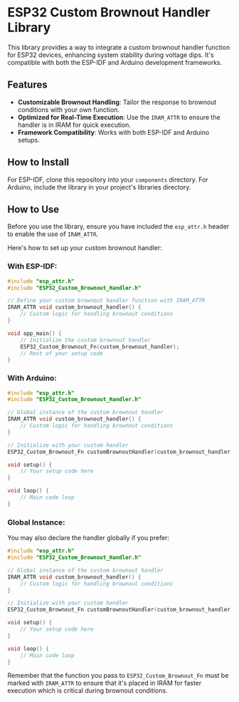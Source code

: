 # ESP32 Custom Brownout Handler Library

This library provides a way to integrate a custom brownout handler function for ESP32 devices, enhancing system stability during voltage dips. It's compatible with both the ESP-IDF and Arduino development frameworks.

## Features
- **Customizable Brownout Handling**: Tailor the response to brownout conditions with your own function.
- **Optimized for Real-Time Execution**: Use the `IRAM_ATTR` to ensure the handler is in IRAM for quick execution.
- **Framework Compatibility**: Works with both ESP-IDF and Arduino setups.

## How to Install

For ESP-IDF, clone this repository into your `components` directory. For Arduino, include the library in your project's libraries directory.

## How to Use

Before you use the library, ensure you have included the `esp_attr.h` header to enable the use of `IRAM_ATTR`.

Here's how to set up your custom brownout handler:

### With ESP-IDF:

```c
#include "esp_attr.h"
#include "ESP32_Custom_Brownout_Handler.h"

// Define your custom brownout handler function with IRAM_ATTR
IRAM_ATTR void custom_brownout_handler() {
    // Custom logic for handling brownout conditions
}

void app_main() {
    // Initialize the custom brownout handler
    ESP32_Custom_Brownout_Fn(custom_brownout_handler);
    // Rest of your setup code
}
```

### With Arduino:

```c
#include "esp_attr.h"
#include "ESP32_Custom_Brownout_Handler.h"

// Global instance of the custom brownout handler
IRAM_ATTR void custom_brownout_handler() {
    // Custom logic for handling brownout conditions
}

// Initialize with your custom handler
ESP32_Custom_Brownout_Fn customBrownoutHandler(custom_brownout_handler);

void setup() {
    // Your setup code here
}

void loop() {
    // Main code loop
}

```

### Global Instance:

You may also declare the handler globally if you prefer:

```c
#include "esp_attr.h"
#include "ESP32_Custom_Brownout_Handler.h"

// Global instance of the custom brownout handler
IRAM_ATTR void custom_brownout_handler() {
    // Custom logic for handling brownout conditions
}

// Initialize with your custom handler
ESP32_Custom_Brownout_Fn customBrownoutHandler(custom_brownout_handler);

void setup() {
    // Your setup code here
}

void loop() {
    // Main code loop
}
```

Remember that the function you pass to `ESP32_Custom_Brownout_Fn` must be marked with `IRAM_ATTR` to ensure that it's placed in IRAM for faster execution which is critical during brownout conditions.